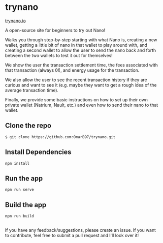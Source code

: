# trynano

[trynano.io](https://www.trynano.io)


A open-source site for beginners to try out Nano!

Walks you through step-by-step starting with what Nano is, creating a new wallet, getting a little bit of nano in that wallet to play around with, and creating a second wallet to allow the user to send the nano back and forth between the two wallets to test it out for themselves! 

We show the user the transaction settlement time, the fees associated with that transaction (always 0!), and energy usage for the transaction. 

We also allow the user to see the recent transaction history if they are curious and want to see it (e.g. maybe they want to get a rough idea of the average transaction time).

Finally, we provide some basic instructions on how to set up their own private wallet (Natrium, Nault, etc.) and even how to send their nano to that wallet.


## Clone the repo

```
$ git clone https://github.com:OmarB97/trynano.git
```

## Install Dependencies

```
npm install 
```

## Run the app

```
npm run serve
```

## Build the app

```
npm run build
```

##

If you have any feedback/suggestions, please create an issue. If you want to contribute, feel free to submit a pull request and I'll look over it!
